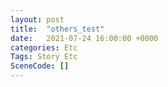 ```yaml
---
layout: post
title:  "others_test"
date:   2021-07-24 16:00:00 +0000
categories: Etc
Tags: Story Etc
SceneCode: []
---
```

